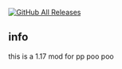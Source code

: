 [![GitHub All Releases](https://img.shields.io/github/downloads/popbobskiddupeing/1.16.5-Floppa-dupe./total.svg)](https://github.com/popbobskiddupeing/1.16.5-Floppa-dupe./releases)

## info
 this is a 1.17 mod for pp poo poo



